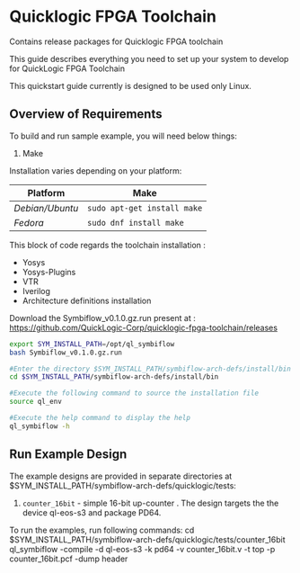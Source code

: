 # Quicklogic FPGA Toolchain
Contains release packages for Quicklogic FPGA toolchain

This guide describes everything you need to set up your system to develop for QuickLogic FPGA Toolchain 

This quickstart guide currently is designed to be used only Linux.

## Overview of Requirements

To build and run sample example, you will need below things:

1. Make

Installation varies depending on your platform:

Platform   | Make  
---------- | -----
*Debian/Ubuntu* | `sudo apt-get install make`
*Fedora* | `sudo dnf install make` 

This block of code regards the toolchain installation :

- Yosys
- Yosys-Plugins
- VTR
- Iverilog
- Architecture definitions installation

Download the Symbiflow_v0.1.0.gz.run present at : 
https://github.com/QuickLogic-Corp/quicklogic-fpga-toolchain/releases

```bash
export SYM_INSTALL_PATH=/opt/ql_symbiflow
bash Symbiflow_v0.1.0.gz.run

#Enter the directory $SYM_INSTALL_PATH/symbiflow-arch-defs/install/bin
cd $SYM_INSTALL_PATH/symbiflow-arch-defs/install/bin

#Execute the following command to source the installation file
source ql_env

#Execute the help command to display the help
ql_symbiflow -h
```

## Run Example Design

The example designs are provided in separate directories at $SYM_INSTALL_PATH/symbiflow-arch-defs/quicklogic/tests:

1. `counter_16bit` - simple 16-bit up-counter . The design targets the the device ql-eos-s3 and package PD64.

To run the examples, run following commands:
cd $SYM_INSTALL_PATH/symbiflow-arch-defs/quicklogic/tests/counter_16bit
ql_symbiflow -compile -d ql-eos-s3 -k pd64 -v counter_16bit.v -t top -p counter_16bit.pcf -dump header 

```bash
